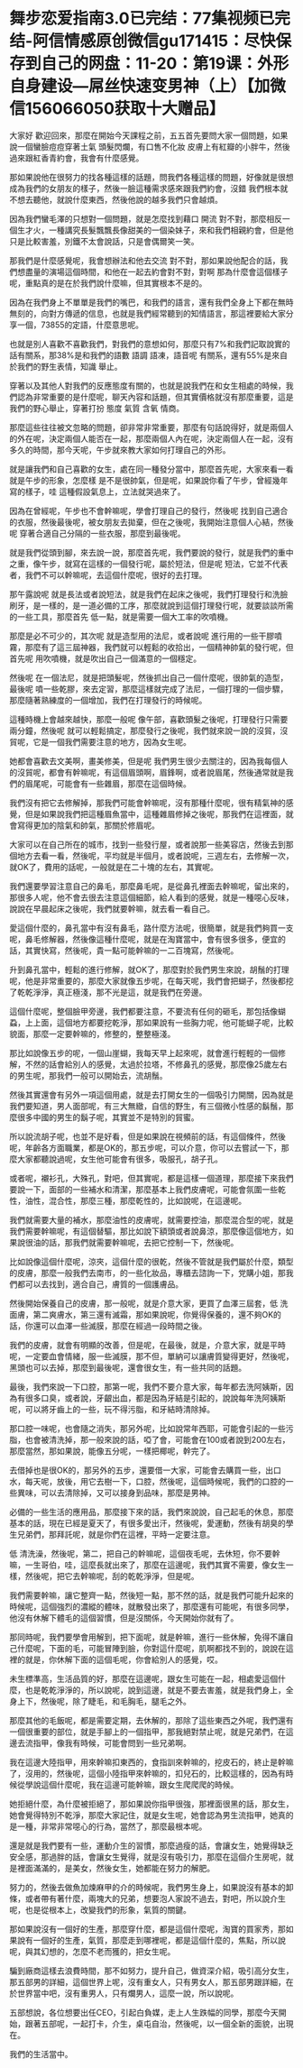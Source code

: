 # 舞步恋爱指南3.0已完结：77集视频已完结-阿信情感原创微信gu171415：尽快保存到自己的网盘：11-20：第19课：外形自身建设—屌丝快速变男神（上）【加微信156066050获取十大赠品】

大家好 歡迎回來，那麼在開始今天課程之前，五五首先要問大家一個問題，如果說一個蠻臉痘痘穿著土氣 頭髮閃爛，有口售不化妝 皮膚上有紅瓣的小胖牛，然後過來跟紅香青約會，我會有什麼感覺。

那如果說他在很努力的找各種這樣的話題，問我們各種這樣的問題，好像就是很想成為我們的女朋友的樣子，然後一臉這種需求感來跟我們約會，沒錯 我們根本就不想去聽他，就說什麼東西，然後他說的越多我們只會越煩。

因為我們蠻毛澤的只想對一個問題，就是怎麼找到藉口 開流 對不對，那麼相反一個生才火，一種講究長髮飄飄長像甜美的一個染妹子，來和我們相親約會，但是他只是比較害羞，別鐵不太會說話，只是會偶爾笑一笑。

那我們是什麼感覺呢，我會想辦法和他去交流 對不對，那如果說他配合的話，我們想盡量的演場這個時間，和他在一起去約會對不對，對啊 那為什麼會這個樣子呢，重點真的是在於我們說什麼嘛，但其實根本不是的。

因為在我們身上不單單是我們的嘴巴，和我們的語言，還有我們全身上下都在無時無刻的，向對方傳遞的信息，也就是我們經常聽到的知情語言，那這裡要給大家分享一個，73855的定語，什麼意思呢。

也就是別人喜歡不喜歡我們，對我們的意想如何，那麼只有7%和我們記取說實的話有關系，那38%是和我們的語數 語調 語凍，語音呢 有關系，還有55%是來自於我們的野生表情，知識 舉止。

穿著以及其他人對我們的反應態度有關的，也就是說我們在和女生相處的時候，我們認為非常重要的是什麼呢，聊天內容和話題，但其實價格就沒有那麼重要，這是我們的野心舉止，穿著打扮 態度 氣質 含氧 情商。

那麼這些往往被文忽略的問題，卻非常非常重要，那麼有句話說得好，就是兩個人的外在呢，決定兩個人能否在一起，那麼兩個人內在呢，決定兩個人在一起，沒有多久的時間，那今天呢，午步就來教大家如何打理自己的外形。

就是讓我們和自己喜歡的女生，處在同一種發分當中，那麼首先呢，大家來看一看就是午步的形象，怎麼樣 是不是很帥氣，但是呢，如果說你看了午步，曾經幾年寫的樣子，哇 這種假設氣息上，立法就哭過來了。

因為在曾經呢，午步也不會幹嘛呢，學會打理自己的發行，然後呢 找到自己適合的衣服，然後最後呢，被女朋友去拋棄，但在之後呢，我開始注意個人心結，然後呢 穿著合適自己分隔的一些衣服，那麼到最後呢。

就是我們從頭到腳，來去說一說，那麼首先呢，我們要說的發行，就是我們的重中之重，像午步，就寫在這樣的一個發行呢，屬於短法，但是呢 短法，它並不代表者，我們不可以幹嘛呢，去這個什麼呢，很好的去打理。

那午露說呢 就是長法或者說短法，就是我們在起床之後呢，我們打理發行和洗臉刷牙，是一樣的，是一道必備的工序，那麼就說到這個打理發行呢，就要談談所需的一些工具，那麼首先 低一點，就是需要一個大工率的吹噴機。

那麼是必不可少的，其次呢 就是造型用的法尼，或者說呢 進行用的一些干膠噴霧，那麼有了這三屆神器，我們就可以輕鬆的收拾出，一個精神帥氣的發行呢，但首先呢 用吹噴機，就是吹出自己一個滿意的一個穩定。

然後呢 在一個法尼，就是把頭髮呢，然後抓出自己一個什麼呢，很帥氣的造型，最後呢 噴一些乾膠，來去定習，那麼這樣就完成了法尼，一個打理的一個步驟，那麼隨著熟練度的一個增加，我們在打理發行的時候呢。

這種時機上會越來越快，那麼一般呢 像午部，喜歡頭髮之後呢，打理發行只需要兩分鐘，然後呢 就可以輕鬆搞定，那麼發行之後呢，我們就來說一說的沒貿，沒貿呢，它是一個我們需要注意的地方，因為女生呢。

她都會喜歡去文美啊，畫美修美，但是呢 我們男生很少去關注的，因為我每個人的沒貿呢，都會有幹嘛呢，有這個眉頭啊，眉鋒啊，或者說眉尾，然後通常就是我們的眉尾呢，可能會有一些雜眉，那麼在這個時候。

我們沒有把它去修解掉，那我們可能會幹嘛呢，沒有那種什麼呢，很有精氣神的感覺，但是如果說我們把這種眉魚當中，這種雜眉修掉之後呢，那我們在這裡面，就會寫得更加的陰氣和帥氣，那關於修眉呢。

大家可以在自己所在的城市，找到一些發行屋，或者說那一些美容店，然後去到那個地方去看一看，然後呢，平均就是半個月，或者說呢，三週左右，去修解一次，就OK了，費用的話呢，一般就是在二十塊的左右，其實呢。

我們還要學習注意自己的鼻毛，那麼鼻毛呢，是從鼻孔裡面去幹嘛呢，留出來的，那很多人呢，他不會去很去注意這個細節，給人看到的感覺，就是一種噁心反味，說說在早晨起床之後呢，我們就要幹嘛，就去看一看自己。

愛這個什麼的，鼻孔當中有沒有鼻毛，路什麼方法呢，很簡單，就是我們夠買一支呢，鼻毛修解器，然後像這種什麼呢，就是在淘寶當中，會有很多很多，便宜的話，其實快寫，然後呢，貴一點可能幹嘛的一二百塊寫，然後呢。

升到鼻孔當中，輕鬆的進行修解，就OK了，那麼對於我們男生來說，胡鬚的打理呢，他是非常重要的，那麼大家就像五步呢，在每天呢，我們會把蝴子，然後都挖了乾乾淨淨，真正極淺，那不光是這，就是我們在旁邊。

這個什麼呢，整個臉甲旁邊，我們都要注意，不要流有任何的砸毛，那包括像蝴蝨，上上面，這個地方都要挖乾淨，那如果說有一些胸力呢，他可能蝴子呢，比較貌面，那麼一定要幹嘛的，修整的，整整極淺。

那比如說像五步的呢，一個山崖蝴，我每天早上起來呢，就會進行輕輕的一個修解，不然的話會給別人的感覺，太過於拉塔，不修鼻孔的感覺，那麼像25歲左右的男生呢，那我們一般可以開始去，流胡鬚。

然後其實還會有另外一項這個用處，就是去打開女生的一個吸引力開關，因為就是我們要知道，男人面部呢，有三大無緻，自信的野生，有三個微小性感的鬍鬚，那麼很多中國的男生的鬍子呢，其實並不是特別的貿蜜。

所以說流胡子呢，也並不是好看，但是如果說在視頻前的話，有這個條件，然後呢，年齡各方面職業，都是OK的，那五步呢，可以介意，你可以去嘗試一下，那麼大家都聽說過呢，女生他可能會有很多，吸服孔，胡子孔。

或者呢，襯衫孔，大殊孔，對吧，但其實呢，都是這樣一個道理，那麼接下來我們要說一下，面部的一些補水和清潔，那麼基本上我們皮膚呢，可能會氛圍一些乾性，油性，混合性，那麼三種，那麼乾性的，比如說呢，在這邊呢。

我們就需要大量的補水，那麼油性的皮膚呢，就需要控油，那麼混合型的呢，就是我們需要幹嘛呢，有這個替驅，那比如說下額頭或者說鼻涼，那麼像這個地方，如果說很油的話，那我們就需要幹嘛呢，去把它控制一下，然後呢。

比如說像這個什麼呢，涼夾，這個什麼的很乾，然後不管就是我們屬於什麼，類型的皮膚，那麼一般我們去南市，的一些化妝品，專櫃去諮詢一下，党購小姐，那我們都可以去找到，適合自己，膚質的一個護膚品。

然後開始保養自己的皮膚，那一般呢，就是介意大家，更買了血澤三屆套，低 洗面膚，第二爽膚水，第三還有滅霜，那如果說呢，你覺得保養的，還不夠OK的話，你還可以血澤一些滅膜，那麼在經過一段時間之後。

我們的皮膚，就會有明顯的改善，但是呢，在最後，就是，介意大家，就是平時呢，一定要血會情緒，服一些滅膜，那不但，單納可以讓膚質變得更好，然後呢，黑頭也可以去掉，那麼到最後呢，還會很女生，有一些共同的話題。

最後，我們來說一下口腔，那第一呢，我們不要介意大家，每年都去洗阿姨斯，因為有很多口臭，或者說，牙齦出血，都是因為牙結是引起的，說說每年洗阿姨斯呢，可以將牙齒上的一些，玩不得污脂，和牙結時清除掉。

那口腔一味呢，也會隨之消失，那另外呢，比如說常年西耶，可能會引起的一些污脂，也會被清洗掉，那一般來說的話，啞了會，可能會在100或者說到200左右，那麼當然，那如果說，能像五分呢，一樣把椰呢，幹完了。

去借掉也是很OK的，那另外的五步，還要借一大家，可能會去購買一些，出口水，每天呢，放後，用它去樹一下，口腔，然後呢，這個時候呢，我們的口腔的一些異味，可以去清除掉，又可以接身到品味，那麼是男神。

必備的一些生活的應用品，那麼接下來的話，我們來說說，自己起毛的休息，那麼基本的話，現在已經是夏天了，有很多愛出汗，然後呢，愛運動，然後有胡臭的學生兄弟們，那拜託呢，就是你們在這裡，平時一定要注意。

低 清洗澡，然後呢，第二，把自己的幹嘛呢，這個夜毛呢，去休短，你不要幹嘛，一生哥伯，哇，這麼長就出來了，那麼在這邊呢，我們其實不需要，像女生一樣，然後呢，把它去幹嘛呢，刮的乾乾淨淨，但是呢。

我們需要幹嘛，讓它整齊一點，然後短一點，那不然的話，就是我們可能升起來的時候呢，這個強烈的濃縱的體味，就散發出來了，那麼還有可能呢，有很多同學，他沒有休解下體毛的這個習慣，但是沒關係，今天開始你就有了。

那同時呢，我們要學會用解到，把下面呢，就是幹嘛，進行一些休解，免得不讓自己什麼呢，下面的毛，可能冒陣到臉，你對這什麼呢，肌啊都找不到的，說說在這裡的就是，你休解下面的這個毛呢，你會給別人的感覺，哎。

未生標準高，生活品質的好，那麼在這邊呢，跟女生可能在一起，相處愛這個什麼，也是乾乾淨淨的，所以說呢，說到這邊，就是不要去害羞，就是我們身上，全身上下，然後呢，除了睫毛，和毛胸毛，腿毛之外。

那麼其他的毛飯呢，都是需要定期，去休解的，那除了這些東西之外呢，我們還有一個很重要的部位，就是手腳上的一個指甲，那我絕對禁止呢，就是兄弟們，在這邊去流指甲，像我有時候，可能會問到一些兄弟啊。

我在這邊大陸指甲，用來幹嘛扣東西的，食指訓來幹嘛的，挖皮石的，終止是幹嘛了，沒用的，然後呢，這個小陸指甲來幹嘛的，扣兒石的，比較這樣的，因為有時候從學說這個什麼呢，我在這邊可能幹嘛，跟女生爬爬爬的時候。

她拒絕什麼，為什麼被拒絕了，那如果說你指甲很強，那裡面很黑的話，那女生，她會覺得特別不乾淨，那麼大家記住，就是女生呢，她會認為男生流指甲，她真的是一種，非常非常噁心的行為，當然了，那麼最根本呢。

還是就是我們要有一些，運動介生的習慣，那麼過瘦的話，會讓女生，她覺得缺乏安全感，那過胖的話，會讓女生覺得，就是沒有吸引力，那麼在這個介生房呢，就是裡面滿滿的，是美女，然後女生，她都能在努力的解肥。

努力的，然後去做魚加煉麻甲的介的時候呢，我們男生身上，如果說沒有基本的卸條，或者帶有著什麼，兩塊大的兄弟，想要泡人家說不過去，對吧，所以說介生呢，也是從根本上，改變我們的形象，氣質的關鍵。

那如果說沒有一個好的生產，那麼穿什麼，都是這個什麼呢，淘寶的買家秀，那如果說有一個好的生產，氣質，那麼走到哪裡呢，都是這個什麼的，焦點，所以說呢，與其幻想的，怎麼不老而獲的，把女生呢。

騙到廠商這樣去浪費時間，那不如努力，提升自己，做資深介紹，吸引高分女生，那五部男的詳細，這個世界上呢，沒有重女人，只有男女人，那五部男跟詳細，在於世界當中吧，沒有重男人，只有爛男人，這麼一說，所以說呢。

五部想說，各位想要出任CEO，引起白負媒，走上人生跌幅的同學，那麼今天開始，跟著五部呢，一起打卡，介生，桌屯自治，然後呢，以一個全新的面貌，出現在。

我們的生活當中。